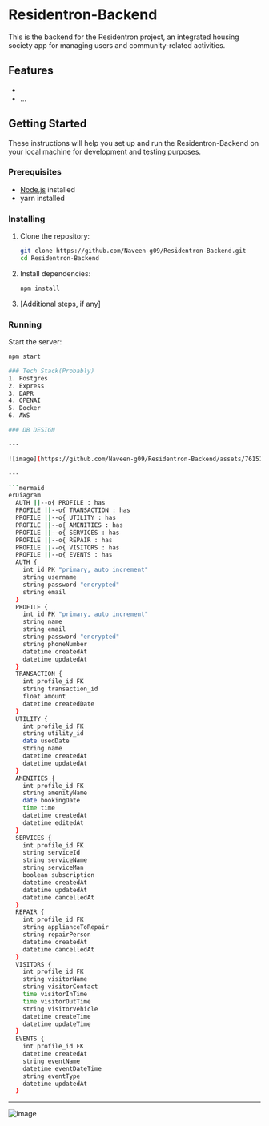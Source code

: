 # Residentron-Backend

This is the backend for the Residentron project, an integrated housing society app for managing users and community-related activities.

## Features

-
- ...

## Getting Started

These instructions will help you set up and run the Residentron-Backend on your local machine for development and testing purposes.

### Prerequisites

- [Node.js](https://nodejs.org/) installed
- yarn installed

### Installing

1. Clone the repository:

    ```bash
    git clone https://github.com/Naveen-g09/Residentron-Backend.git
    cd Residentron-Backend
    ```

2. Install dependencies:

    ```bash
    npm install
    ```

3. [Additional steps, if any]

### Running

Start the server:

```bash
npm start

### Tech Stack(Probably)
1. Postgres
2. Express
3. DAPR
4. OPENAI
5. Docker
6. AWS

### DB DESIGN

---

![image](https://github.com/Naveen-g09/Residentron-Backend/assets/76151123/688061b0-e828-492a-bc08-ff0e62241f0c)

---

```mermaid
erDiagram
  AUTH ||--o{ PROFILE : has
  PROFILE ||--o{ TRANSACTION : has
  PROFILE ||--o{ UTILITY : has
  PROFILE ||--o{ AMENITIES : has
  PROFILE ||--o{ SERVICES : has
  PROFILE ||--o{ REPAIR : has
  PROFILE ||--o{ VISITORS : has
  PROFILE ||--o{ EVENTS : has
  AUTH {
    int id PK "primary, auto increment"
    string username
    string password "encrypted"
    string email
  }
  PROFILE {
    int id PK "primary, auto increment"
    string name
    string email
    string password "encrypted"
    string phoneNumber
    datetime createdAt
    datetime updatedAt
  }
  TRANSACTION {
    int profile_id FK
    string transaction_id
    float amount
    datetime createdDate
  }
  UTILITY {
    int profile_id FK
    string utility_id
    date usedDate
    string name
    datetime createdAt
    datetime updatedAt
  }
  AMENITIES {
    int profile_id FK
    string amenityName
    date bookingDate
    time time
    datetime createdAt
    datetime editedAt
  }
  SERVICES {
    int profile_id FK
    string serviceId
    string serviceName
    string serviceMan
    boolean subscription
    datetime createdAt
    datetime updatedAt
    datetime cancelledAt
  }
  REPAIR {
    int profile_id FK
    string applianceToRepair
    string repairPerson
    datetime createdAt
    datetime cancelledAt
  }
  VISITORS {
    int profile_id FK
    string visitorName
    string visitorContact
    time visitorInTime
    time visitorOutTime
    string visitorVehicle
    datetime createTime
    datetime updateTime
  }
  EVENTS {
    int profile_id FK
    datetime createdAt
    string eventName
    datetime eventDateTime
    string eventType
    datetime updatedAt
  }
```

---

![image](https://github.com/Naveen-g09/Residentron-Backend/assets/76151123/688061b0-e828-492a-bc08-ff0e62241f0c)
